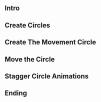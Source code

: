 ## Intro

## Create Circles

## Create The Movement Circle

## Move the Circle

## Stagger Circle Animations

## Ending
